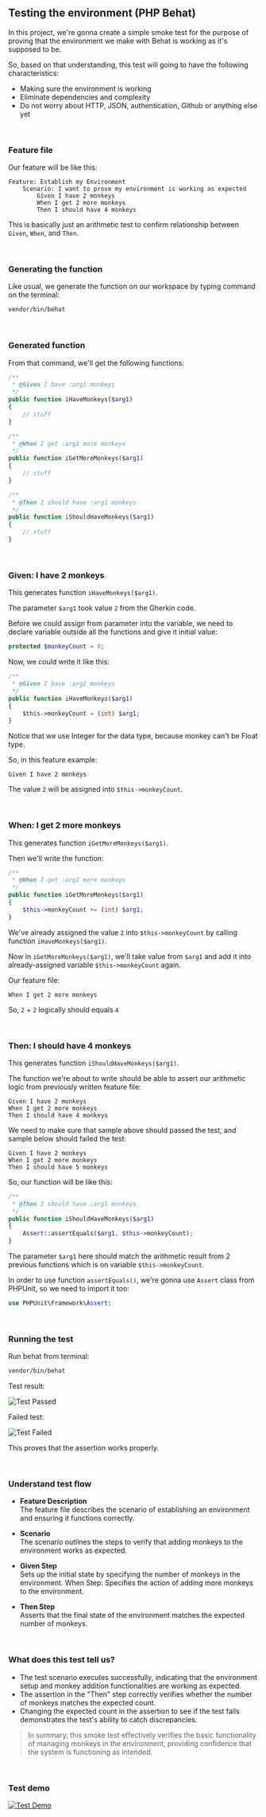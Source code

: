 ## Testing the environment (PHP Behat)

In this project, we're gonna create a simple smoke test for the purpose of proving that the environment we make with Behat is working as it's supposed to be.

So, based on that understanding, this test will going to have the following characteristics:

- Making sure the environment is working
- Eliminate dependencies and complexity
- Do not worry about HTTP, JSON, authentication, Github or anything else yet

<br>

### Feature file

Our feature will be like this:

```gherkin
Feature: Establish my Environment
	Scenario: I want to prove my environment is working as expected
		Given I have 2 monkeys
		When I get 2 more monkeys
		Then I should have 4 monkeys
```

This is basically just an arithmetic test to confirm relationship between `Given`, `When`, and `Then`.

<br>

### Generating the function

Like usual, we generate the function on our workspace by typing command on the terminal:

```bash
vendor/bin/behat
```

<br>

### Generated function

From that command, we'll get the following functions:

```php
/**
 * @Given I have :arg1 monkeys
 */
public function iHaveMonkeys($arg1)
{
    // stuff
}

/**
 * @When I get :arg1 more monkeys
 */
public function iGetMoreMonkeys($arg1)
{
    // stuff
}

/**
 * @Then I should have :arg1 monkeys
 */
public function iShouldHaveMonkeys($arg1)
{
    // stuff
}
```

<br>

### Given: I have 2 monkeys

This generates function `iHaveMonkeys($arg1)`.

The parameter `$arg1` took value `2` from the Gherkin code.

Before we could assign from parameter into the variable, we need to declare variable outside all the functions and give it initial value:

```php
protected $monkeyCount = 0;
```

Now, we could write it like this:

```php
/**
 * @Given I have :arg1 monkeys
 */
public function iHaveMonkeys($arg1)
{
    $this->monkeyCount = (int) $arg1;
}
```

Notice that we use Integer for the data type, because monkey can't be Float type.

So, in this feature example:

```gherkin
Given I have 2 monkeys
```

The value `2` will be assigned into `$this->monkeyCount`.

<br>

### When: I get 2 more monkeys

This generates function `iGetMoreMonkeys($arg1)`.

Then we'll write the function:

```php
/**
 * @When I get :arg1 more monkeys
 */
public function iGetMoreMonkeys($arg1)
{
    $this->monkeyCount += (int) $arg1;
}
```

We've already assigned the value `2` into `$this->monkeyCount` by calling function `iHaveMonkeys($arg1)`.

Now in `iGetMoreMonkeys($arg1)`, we'll take value from `$arg1` and add it into already-assigned variable `$this->monkeyCount` again.

Our feature file:

```gherkin
When I get 2 more monkeys
```

So, `2` + `2` logically should equals `4`

<br>

### Then: I should have 4 monkeys

This generates function `iShouldHaveMonkeys($arg1)`.

The function we're about to write should be able to assert our arithmetic logic from previously written feature file:

```gherkin
Given I have 2 monkeys
When I get 2 more monkeys
Then I should have 4 monkeys
```

We need to make sure that sample above should passed the test, and sample below should failed the test:

```gherkin
Given I have 2 monkeys
When I get 2 more monkeys
Then I should have 5 monkeys
```

So, our function will be like this:

```php
/**
 * @Then I should have :arg1 monkeys
 */
public function iShouldHaveMonkeys($arg1)
{
    Assert::assertEquals($arg1, $this->monkeyCount);
}
```

The parameter `$arg1` here should match the arithmetic result from 2 previous functions which is on variable `$this->monkeyCount`.

In order to use function `assertEquals()`, we're gonna use `Assert` class from PHPUnit, so we need to import it too:

```php
use PHPUnit\Framework\Assert;
```

<br>

### Running the test

Run behat from terminal:

```bash
vendor/bin/behat
```

Test result:

![Test Passed](passed-test.png)

Failed test:

![Test Failed](failed-test.png)

This proves that the assertion works properly.

<br>

### Understand test flow

- **Feature Description** <br> The feature file describes the scenario of establishing an environment and ensuring it functions correctly.

- **Scenario** <br> The scenario outlines the steps to verify that adding monkeys to the environment works as expected.

- **Given Step** <br> Sets up the initial state by specifying the number of monkeys in the environment.
  When Step: Specifies the action of adding more monkeys to the environment.

- **Then Step** <br> Asserts that the final state of the environment matches the expected number of monkeys.

<br>

### What does this test tell us?

- The test scenario executes successfully, indicating that the environment setup and monkey addition functionalities are working as expected.
- The assertion in the "Then" step correctly verifies whether the number of monkeys matches the expected count.
- Changing the expected count in the assertion to see if the test fails demonstrates the test's ability to catch discrepancies.

> In summary, this smoke test effectively verifies the basic functionality of managing monkeys in the environment, providing confidence that the system is functioning as intended.

<br>

### Test demo

[![Test Demo](https://img.youtube.com/vi/W9HFlJcge8g/maxresdefault.jpg)](https://www.youtube.com/embed/W9HFlJcge8g)
